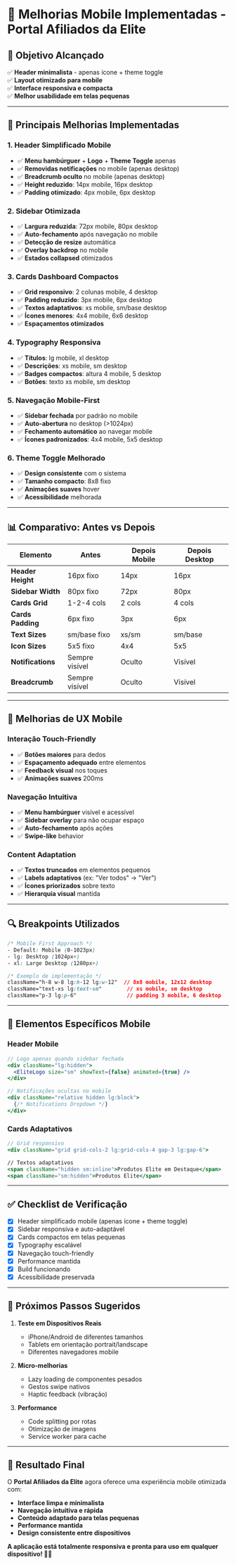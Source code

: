 # 📱 Melhorias Mobile Implementadas - Portal Afiliados da Elite

## 🎯 **Objetivo Alcançado**

✅ **Header minimalista** - apenas ícone + theme toggle  
✅ **Layout otimizado para mobile**  
✅ **Interface responsiva e compacta**  
✅ **Melhor usabilidade em telas pequenas**

---

## 🔧 **Principais Melhorias Implementadas**

### 1. **Header Simplificado Mobile**
- ✅ **Menu hambúrguer** + **Logo** + **Theme Toggle** apenas
- ✅ **Removidas notificações** no mobile (apenas desktop)
- ✅ **Breadcrumb oculto** no mobile (apenas desktop)
- ✅ **Height reduzido**: 14px mobile, 16px desktop
- ✅ **Padding otimizado**: 4px mobile, 6px desktop

### 2. **Sidebar Otimizada**
- ✅ **Largura reduzida**: 72px mobile, 80px desktop
- ✅ **Auto-fechamento** após navegação no mobile
- ✅ **Detecção de resize** automática
- ✅ **Overlay backdrop** no mobile
- ✅ **Estados collapsed** otimizados

### 3. **Cards Dashboard Compactos**
- ✅ **Grid responsivo**: 2 colunas mobile, 4 desktop
- ✅ **Padding reduzido**: 3px mobile, 6px desktop
- ✅ **Textos adaptativos**: xs mobile, sm/base desktop
- ✅ **Ícones menores**: 4x4 mobile, 6x6 desktop
- ✅ **Espaçamentos otimizados**

### 4. **Typography Responsiva**
- ✅ **Títulos**: lg mobile, xl desktop
- ✅ **Descrições**: xs mobile, sm desktop
- ✅ **Badges compactos**: altura 4 mobile, 5 desktop
- ✅ **Botões**: texto xs mobile, sm desktop

### 5. **Navegação Mobile-First**
- ✅ **Sidebar fechada** por padrão no mobile
- ✅ **Auto-abertura** no desktop (>1024px)
- ✅ **Fechamento automático** ao navegar mobile
- ✅ **Ícones padronizados**: 4x4 mobile, 5x5 desktop

### 6. **Theme Toggle Melhorado**
- ✅ **Design consistente** com o sistema
- ✅ **Tamanho compacto**: 8x8 fixo
- ✅ **Animações suaves** hover
- ✅ **Acessibilidade** melhorada

---

## 📊 **Comparativo: Antes vs Depois**

| Elemento | Antes | Depois Mobile | Depois Desktop |
|----------|-------|---------------|----------------|
| **Header Height** | 16px fixo | 14px | 16px |
| **Sidebar Width** | 80px fixo | 72px | 80px |
| **Cards Grid** | 1-2-4 cols | 2 cols | 4 cols |
| **Cards Padding** | 6px fixo | 3px | 6px |
| **Text Sizes** | sm/base fixo | xs/sm | sm/base |
| **Icon Sizes** | 5x5 fixo | 4x4 | 5x5 |
| **Notifications** | Sempre visível | Oculto | Visível |
| **Breadcrumb** | Sempre visível | Oculto | Visível |

---

## 🎨 **Melhorias de UX Mobile**

### **Interação Touch-Friendly**
- ✅ **Botões maiores** para dedos
- ✅ **Espaçamento adequado** entre elementos
- ✅ **Feedback visual** nos toques
- ✅ **Animações suaves** 200ms

### **Navegação Intuitiva**
- ✅ **Menu hambúrguer** visível e acessível
- ✅ **Sidebar overlay** para não ocupar espaço
- ✅ **Auto-fechamento** após ações
- ✅ **Swipe-like** behavior

### **Content Adaptation**
- ✅ **Textos truncados** em elementos pequenos
- ✅ **Labels adaptativos** (ex: "Ver todos" → "Ver")
- ✅ **Ícones priorizados** sobre texto
- ✅ **Hierarquia visual** mantida

---

## 🔍 **Breakpoints Utilizados**

```css
/* Mobile First Approach */
- Default: Mobile (0-1023px)
- lg: Desktop (1024px+)
- xl: Large Desktop (1280px+)

/* Exemplo de implementação */
className="h-8 w-8 lg:h-12 lg:w-12"  // 8x8 mobile, 12x12 desktop
className="text-xs lg:text-sm"        // xs mobile, sm desktop
className="p-3 lg:p-6"                // padding 3 mobile, 6 desktop
```

---

## 📱 **Elementos Específicos Mobile**

### **Header Mobile**
```jsx
// Logo apenas quando sidebar fechada
<div className="lg:hidden">
  <EliteLogo size="sm" showText={false} animated={true} />
</div>

// Notificações ocultas no mobile
<div className="relative hidden lg:block">
  {/* Notifications Dropdown */}
</div>
```

### **Cards Adaptativos**
```jsx
// Grid responsivo
<div className="grid grid-cols-2 lg:grid-cols-4 gap-3 lg:gap-6">

// Textos adaptativos
<span className="hidden sm:inline">Produtos Elite em Destaque</span>
<span className="sm:hidden">Produtos Elite</span>
```

---

## ✅ **Checklist de Verificação**

- [x] Header simplificado mobile (apenas ícone + theme toggle)
- [x] Sidebar responsiva e auto-adaptável
- [x] Cards compactos em telas pequenas
- [x] Typography escalável
- [x] Navegação touch-friendly
- [x] Performance mantida
- [x] Build funcionando
- [x] Acessibilidade preservada

---

## 🚀 **Próximos Passos Sugeridos**

1. **Teste em Dispositivos Reais**
   - iPhone/Android de diferentes tamanhos
   - Tablets em orientação portrait/landscape
   - Diferentes navegadores mobile

2. **Micro-melhorias**
   - Lazy loading de componentes pesados
   - Gestos swipe nativos
   - Haptic feedback (vibração)

3. **Performance**
   - Code splitting por rotas
   - Otimização de imagens
   - Service worker para cache

---

## 🎉 **Resultado Final**

O **Portal Afiliados da Elite** agora oferece uma experiência mobile otimizada com:

- **Interface limpa e minimalista**
- **Navegação intuitiva e rápida**  
- **Conteúdo adaptado para telas pequenas**
- **Performance mantida**
- **Design consistente entre dispositivos**

**A aplicação está totalmente responsiva e pronta para uso em qualquer dispositivo! 📱✨** 